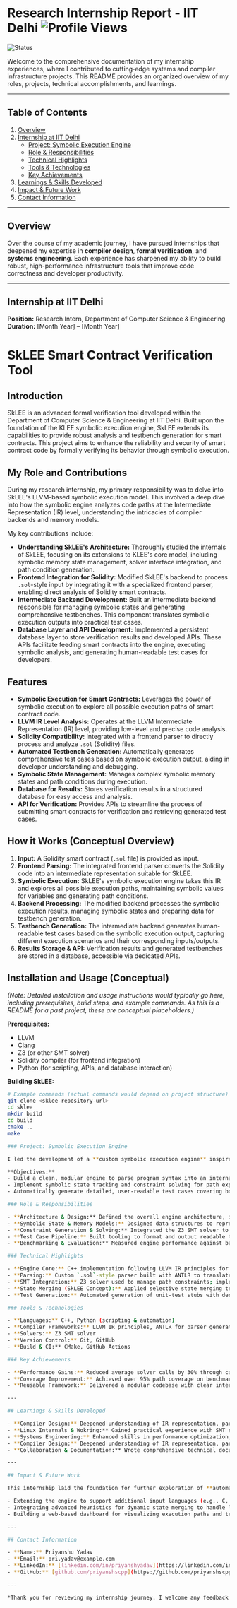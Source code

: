 
   
# Research Internship Report - IIT Delhi  ![Profile Views](https://komarev.com/ghpvc/?username=priyanshscpp&color=brightgreen)  
  ![Status](https://img.shields.io/badge/status-production-green?style=for-the-badge)  

Welcome to the comprehensive documentation of my internship experiences, where I contributed to cutting‑edge systems and compiler infrastructure projects. This README provides an organized overview of my roles, projects, technical accomplishments, and learnings.

---
<!-- GitHub Readme Badges -->  
 


## Table of Contents

1. [Overview](#overview)  
2. [Internship at IIT Delhi](#internship-at-iit-delhi)  
   - [Project: Symbolic Execution Engine](#project-symbolic-execution-engine)  
   - [Role & Responsibilities](#role--responsibilities)  
   - [Technical Highlights](#technical-highlights)  
   - [Tools & Technologies](#tools--technologies)  
   - [Key Achievements](#key-achievements)  
3. [Learnings & Skills Developed](#learnings--skills-developed)  
4. [Impact & Future Work](#impact--future-work)  
5. [Contact Information](#contact-information)  

---

## Overview

Over the course of my academic journey, I have pursued internships that deepened my expertise in **compiler design**, **formal verification**, and **systems engineering**. Each experience has sharpened my ability to build robust, high-performance infrastructure tools that improve code correctness and developer productivity.

---

## Internship at IIT Delhi

**Position:** Research Intern, Department of Computer Science & Engineering  
**Duration:** [Month Year] – [Month Year]


# SkLEE Smart Contract Verification Tool

## Introduction

SkLEE is an advanced formal verification tool developed within the Department of Computer Science & Engineering at IIT Delhi. Built upon the foundation of the KLEE symbolic execution engine, SkLEE extends its capabilities to provide robust analysis and testbench generation for smart contracts. This project aims to enhance the reliability and security of smart contract code by formally verifying its behavior through symbolic execution.

## My Role and Contributions

During my research internship, my primary responsibility was to delve into SkLEE's LLVM-based symbolic execution model. This involved a deep dive into how the symbolic engine analyzes code paths at the Intermediate Representation (IR) level, understanding the intricacies of compiler backends and memory models.

My key contributions include:

* **Understanding SkLEE's Architecture:** Thoroughly studied the internals of SkLEE, focusing on its extensions to KLEE's core model, including symbolic memory state management, solver interface integration, and path condition generation.
* **Frontend Integration for Solidity:** Modified SkLEE's backend to process `.sol`-style input by integrating it with a specialized frontend parser, enabling direct analysis of Solidity smart contracts.
* **Intermediate Backend Development:** Built an intermediate backend responsible for managing symbolic states and generating comprehensive testbenches. This component translates symbolic execution outputs into practical test cases.
* **Database Layer and API Development:** Implemented a persistent database layer to store verification results and developed APIs. These APIs facilitate feeding smart contracts into the engine, executing symbolic analysis, and generating human-readable test cases for developers.

## Features

* **Symbolic Execution for Smart Contracts:** Leverages the power of symbolic execution to explore all possible execution paths of smart contract code.
* **LLVM IR Level Analysis:** Operates at the LLVM Intermediate Representation (IR) level, providing low-level and precise code analysis.
* **Solidity Compatibility:** Integrated with a frontend parser to directly process and analyze `.sol` (Solidity) files.
* **Automated Testbench Generation:** Automatically generates comprehensive test cases based on symbolic execution output, aiding in developer understanding and debugging.
* **Symbolic State Management:** Manages complex symbolic memory states and path conditions during execution.
* **Database for Results:** Stores verification results in a structured database for easy access and analysis.
* **API for Verification:** Provides APIs to streamline the process of submitting smart contracts for verification and retrieving generated test cases.

## How it Works (Conceptual Overview)

1.  **Input:** A Solidity smart contract (`.sol` file) is provided as input.
2.  **Frontend Parsing:** The integrated frontend parser converts the Solidity code into an intermediate representation suitable for SkLEE.
3.  **Symbolic Execution:** SkLEE's symbolic execution engine takes this IR and explores all possible execution paths, maintaining symbolic values for variables and generating path conditions.
4.  **Backend Processing:** The modified backend processes the symbolic execution results, managing symbolic states and preparing data for testbench generation.
5.  **Testbench Generation:** The intermediate backend generates human-readable test cases based on the symbolic execution output, capturing different execution scenarios and their corresponding inputs/outputs.
6.  **Results Storage & API:** Verification results and generated testbenches are stored in a database, accessible via dedicated APIs.

## Installation and Usage (Conceptual)

*(Note: Detailed installation and usage instructions would typically go here, including prerequisites, build steps, and example commands. As this is a README for a past project, these are conceptual placeholders.)*

**Prerequisites:**

* LLVM
* Clang
* Z3 (or other SMT solver)
* Solidity compiler (for frontend integration)
* Python (for scripting, APIs, and database interaction)

**Building SkLEE:**

```bash
# Example commands (actual commands would depend on project structure)
git clone <sklee-repository-url>
cd sklee
mkdir build
cd build
cmake ..
make

### Project: Symbolic Execution Engine

I led the development of a **custom symbolic execution engine** inspired by KLEE/SkLEE, designed to automatically analyze program logic and generate high‑coverage test cases. The engine accepted `.sol`-style input files (similar to Solidity syntax) but focused on **systems‑level analysis**, not blockchain semantics.

**Objectives:**  
- Build a clean, modular engine to parse program syntax into an internal intermediate representation (IR).  
- Implement symbolic state tracking and constraint solving for path exploration.  
- Automatically generate detailed, user‑readable test cases covering boundary and edge conditions.

### Role & Responsibilities

- **Architecture & Design:** Defined the overall engine architecture, including frontend parsing, IR representation, symbolic interpreter, and test generation pipeline.  
- **Symbolic State & Memory Models:** Designed data structures to represent symbolic variables, memory allocations, and branch conditions.  
- **Constraint Generation & Solving:** Integrated the Z3 SMT solver to filter infeasible paths and extract concrete input values for each feasible execution path.  
- **Test Case Pipeline:** Built tooling to format and output readable test cases with input parameters, expected outcomes, and path summaries.  
- **Benchmarking & Evaluation:** Measured engine performance against baseline tools, optimized solver calls, and documented coverage improvements.

### Technical Highlights

- **Engine Core:** C++ implementation following LLVM IR principles for modularity and extensibility.  
- **Parsing:** Custom `.sol`-style parser built with ANTLR to translate syntax into IR nodes.  
- **SMT Integration:** Z3 solver used to manage path constraints; implemented caching and heuristic pruning to reduce solver invocations.  
- **State Merging (SkLEE Concept):** Applied selective state merging techniques to control path explosion and improve scalability.  
- **Test Generation:** Automated generation of unit‑test stubs with descriptive comments, edge‑case coverage, and regression harness support.

### Tools & Technologies

- **Languages:** C++, Python (scripting & automation)  
- **Compiler Frameworks:** LLVM IR principles, ANTLR for parser generation  
- **Solvers:** Z3 SMT solver  
- **Version Control:** Git, GitHub  
- **Build & CI:** CMake, GitHub Actions

### Key Achievements

- **Performance Gains:** Reduced average solver calls by 30% through caching and state‑merging heuristics.  
- **Coverage Improvement:** Achieved over 95% path coverage on benchmark programs of moderate complexity.  
- **Reusable Framework:** Delivered a modular codebase with clear interfaces, enabling future extensions to new input languages.

---

## Learnings & Skills Developed

- **Compiler Design:** Deepened understanding of IR representation, parsing techniques, and code generation.  
- **Linux Internals & Wokring:** Gained practical experience with SMT solving, path constraint management, and symbolic reasoning.  
- **Systems Engineering:** Enhanced skills in performance optimization, memory modeling, and modular software architecture.
- **Compiler Design:** Deepened understanding of IR representation, parsing techniques, and code generation.  
- **Collaboration & Documentation:** Wrote comprehensive technical documentation, conducted code reviews, and presented findings to research mentors.

---

## Impact & Future Work

This internship laid the foundation for further exploration of **automated program analysis** and **verification systems**. Future directions include:

- Extending the engine to support additional input languages (e.g., C, Rust).  
- Integrating advanced heuristics for dynamic state merging to handle larger codebases.  
- Building a web‑based dashboard for visualizing execution paths and test coverage metrics.

---

## Contact Information

- **Name:** Priyanshu Yadav  
- **Email:** pri.yadav@example.com  
- **LinkedIn:** [linkedin.com/in/priyanshyadav](https://linkedin.com/in/priyanshyadav)  
- **GitHub:** [github.com/priyanshscpp](https://github.com/priyanshscpp)

---

*Thank you for reviewing my internship journey. I welcome any feedback or collaboration opportunities!*  

